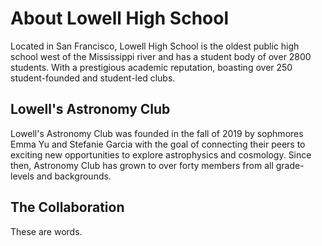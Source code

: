 # About Lowell High School

Located in San Francisco, Lowell High School is the oldest public high school west of the Mississippi river and has a student body of over 2800 students. With a prestigious academic reputation, boasting over 250 student-founded and student-led clubs. 

## Lowell's Astronomy Club
Lowell's Astronomy Club was founded in the fall of 2019 by sophmores Emma Yu and Stefanie Garcia with the goal of connecting their peers to exciting new opportunities to explore astrophysics and cosmology. Since then, Astronomy Club has grown to over forty members from all grade-levels and backgrounds. 

## The Collaboration
These are words.
